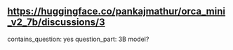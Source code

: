 ## https://huggingface.co/pankajmathur/orca_mini_v2_7b/discussions/3

contains_question: yes
question_part: 3B model?